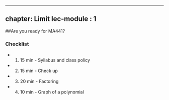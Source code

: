 ----
chapter: Limit
lec-module : 1
----

##Are you ready for MA441?

### Checklist

 - 1. 15 min - Syllabus and class policy
 - 2. 15 min - Check up
 - 3. 20 min - Factoring
 - 4. 10 min - Graph of a polynomial
 
